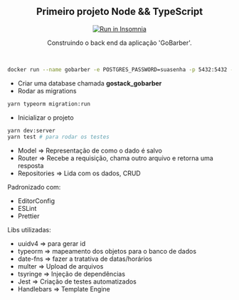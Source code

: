 <h2 align="center">Primeiro projeto Node && TypeScript</h2>

<p align="center">
<a href="https://insomnia.rest/run/?label=&uri=https%3A%2F%2Fgithub.com%2Fmiroswd%2FfirstProject%2Fblob%2Fmaster%2Fassets%2Froutes-gostack-gobarber.json" target="_blank"><img src="https://insomnia.rest/images/run.svg" alt="Run in Insomnia"></a>
</p>

<p align="center">Construindo o back end da aplicação 'GoBarber'.</p>

</br>

```bash
docker run --name gobarber -e POSTGRES_PASSWORD=suasenha -p 5432:5432 -d postgres # Caso a porta 5432 esteja ocupada, modificar de 5432:5432 para 5433:5432
```

- Criar uma database chamada <b>gostack_gobarber</b> 
- Rodar as migrations

```bash
yarn typeorm migration:run
```

- Inicializar o projeto

```bash
yarn dev:server
yarn test # para rodar os testes
```

* Model => Representação de como o dado é salvo
* Router => Recebe a requisição, chama outro arquivo e retorna uma resposta
* Repositories => Lida com os dados, CRUD


Padronizado com:
* EditorConfig
* ESLint
* Prettier

Libs utilizadas:
* uuidv4 => para gerar id
* typeorm => mapeamento dos objetos para o banco de dados
* date-fns => fazer a tratativa de datas/horários
* multer => Upload de arquivos
* tsyringe => Injeção de dependências
* Jest => Criação de testes automatizados
* Handlebars => Template Engine
